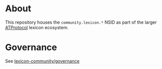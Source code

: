# About

This repository houses the `community.lexicon.*` NSID as part of the larger [ATProtocol](https://atproto.com/) lexicon ecosystem.

# Governance

See [lexicon-community/governance](https://github.com/lexicon-community/governance)
